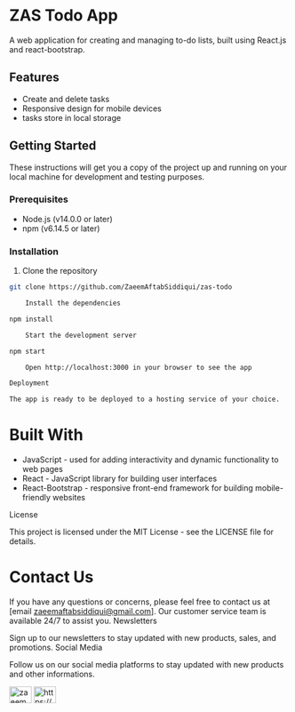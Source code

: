 # ZAS Todo App

A web application for creating and managing to-do lists, built using React.js and react-bootstrap.

## Features

- Create and delete tasks
- Responsive design for mobile devices
- tasks store in local storage 

## Getting Started

These instructions will get you a copy of the project up and running on your local machine for development and testing purposes.

### Prerequisites

- Node.js (v14.0.0 or later)
- npm (v6.14.5 or later)

### Installation

1. Clone the repository
```bash
git clone https://github.com/ZaeemAftabSiddiqui/zas-todo

    Install the dependencies

npm install

    Start the development server

npm start

    Open http://localhost:3000 in your browser to see the app

Deployment

The app is ready to be deployed to a hosting service of your choice.
```
# Built With

   -	JavaScript - used for adding interactivity and dynamic functionality to web pages
-	React - JavaScript library for building user interfaces
-	React-Bootstrap - responsive front-end framework for building mobile-friendly websites

    
License

This project is licensed under the MIT License - see the LICENSE file for details.


# Contact Us

If you have any questions or concerns, please feel free to contact us at [email zaeemaftabsiddiqui@gmail.com]. Our customer service team is available 24/7 to assist you.
Newsletters

Sign up to our newsletters to stay updated with new products, sales, and promotions.
Social Media

Follow us on our social media platforms to stay updated with new products and other informations.

   
<a href="https://twitter.com/zaeemaftab" target="blank"><img align="center" src="https://raw.githubusercontent.com/rahuldkjain/github-profile-readme-generator/master/src/images/icons/Social/twitter.svg" alt="zaeemaftab" height="30" width="40" /></a>
<a href="https://linkedin.com/in/https://www.linkedin.com/in/zaeem-aftab-siddiqui-ba45b21a2/" target="blank"><img align="center" src="https://raw.githubusercontent.com/rahuldkjain/github-profile-readme-generator/master/src/images/icons/Social/linked-in-alt.svg" alt="https://www.linkedin.com/in/zaeem-aftab-siddiqui-ba45b21a2/" height="30" width="40" /></a>
